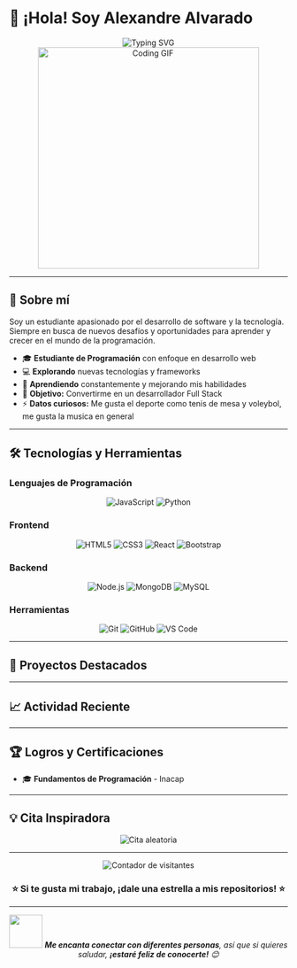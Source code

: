 # 👋 ¡Hola! Soy Alexandre Alvarado

<div align="center">
  <img src="https://readme-typing-svg.demolab.com?font=Fira+Code&size=24&pause=1000&color=667EEA&center=true&vCenter=true&width=435&lines=Estudiante+de+Programaci%C3%B3n;Desarrollador+en+Formaci%C3%B3n;Apasionado+por+la+Tecnolog%C3%ADa" alt="Typing SVG" />
</div>

<div align="center">
  <img src="https://github.com/alexandre-alvarado/alexandre-alvarado/blob/main/assets/coding.gif" width="400" alt="Coding GIF"/>
</div>

---

## 🚀 Sobre mí

Soy un estudiante apasionado por el desarrollo de software y la tecnología. Siempre en busca de nuevos desafíos y oportunidades para aprender y crecer en el mundo de la programación.

- 🎓 **Estudiante de Programación** con enfoque en desarrollo web
- 💻 **Explorando** nuevas tecnologías y frameworks
- 🌱 **Aprendiendo** constantemente y mejorando mis habilidades
- 🎯 **Objetivo:** Convertirme en un desarrollador Full Stack
- ⚡ **Datos curiosos:** Me gusta el deporte como tenis de mesa y voleybol, me gusta la musica en general

---
<!--
## 📊 Estadísticas de GitHub

<div align="center">
  <img src="https://github-readme-stats.vercel.app/api?username=alexandre-alvarado&show_icons=true&theme=radical&hide_border=true" alt="Estadísticas de GitHub"/>
</div>

<div align="center">
  <img src="https://github-readme-stats.vercel.app/api/top-langs/?username=alexandre-alvarado&layout=compact&theme=radical&hide_border=true" alt="Lenguajes más usados"/>
</div>

<div align="center">
  <img src="https://github-readme-streak-stats.herokuapp.com/?user=alexandre-alvarado&theme=radical&hide_border=true" alt="Racha de commits"/>
</div>

---
-->
## 🛠️ Tecnologías y Herramientas

### Lenguajes de Programación
<div align="center">
  <img src="https://img.shields.io/badge/JavaScript-F7DF1E?style=for-the-badge&logo=javascript&logoColor=black" alt="JavaScript"/>
  <img src="https://img.shields.io/badge/Python-3776AB?style=for-the-badge&logo=python&logoColor=white" alt="Python"/>

</div>

### Frontend
<div align="center">
  <img src="https://img.shields.io/badge/HTML5-E34F26?style=for-the-badge&logo=html5&logoColor=white" alt="HTML5"/>
  <img src="https://img.shields.io/badge/CSS3-1572B6?style=for-the-badge&logo=css3&logoColor=white" alt="CSS3"/>
  <img src="https://img.shields.io/badge/React-20232A?style=for-the-badge&logo=react&logoColor=61DAFB" alt="React"/>
  <img src="https://img.shields.io/badge/Bootstrap-563D7C?style=for-the-badge&logo=bootstrap&logoColor=white" alt="Bootstrap"/>
</div>

### Backend
<div align="center">
  <img src="https://img.shields.io/badge/Node.js-43853D?style=for-the-badge&logo=node.js&logoColor=white" alt="Node.js"/>
  <img src="https://img.shields.io/badge/MongoDB-4EA94B?style=for-the-badge&logo=mongodb&logoColor=white" alt="MongoDB"/>
  <img src="https://img.shields.io/badge/MySQL-00000F?style=for-the-badge&logo=mysql&logoColor=white" alt="MySQL"/>
</div>

### Herramientas
<div align="center">
  <img src="https://img.shields.io/badge/Git-F05032?style=for-the-badge&logo=git&logoColor=white" alt="Git"/>
  <img src="https://img.shields.io/badge/GitHub-100000?style=for-the-badge&logo=github&logoColor=white" alt="GitHub"/>
  <img src="https://img.shields.io/badge/VS%20Code-007ACC?style=for-the-badge&logo=visual-studio-code&logoColor=white" alt="VS Code"/>
</div>

---

## 🌟 Proyectos Destacados

---

## 📈 Actividad Reciente

<!--START_SECTION:activity-->
<!-- 
1. 🎯 Pushed 3 commits to alexandre-alvarado/task-manager
2. ⭐ Starred [awesome-python](https://github.com/vinta/awesome-python)
3. 🔀 Merged PR #2 in alexandre-alvarado/portfolio
4. 📝 Created new repository alexandre-alvarado/learning-react
5. 🐛 Fixed bug in alexandre-alvarado/calculator-app
<!--END_SECTION:activity-->

---

## 🏆 Logros y Certificaciones

<div align="center">

</div>

- 🎓 **Fundamentos de Programación** - Inacap

---

<!--
## 📫 Conectemos

<div align="center">
  <a href="mailto:alexandre2002alvarado@gmail.com">
    <img src="https://img.shields.io/badge/Email-D14836?style=for-the-badge&logo=gmail&logoColor=white" alt="Email"/>
  </a>
  <a href="https://linkedin.com/in/alexandre-alvarado">
    <img src="https://img.shields.io/badge/LinkedIn-0077B5?style=for-the-badge&logo=linkedin&logoColor=white" alt="LinkedIn"/>
  </a>
  <a href="https://twitter.com/alexandre_dev">
    <img src="https://img.shields.io/badge/Twitter-1DA1F2?style=for-the-badge&logo=twitter&logoColor=white" alt="Twitter"/>
  </a>
  <a href="https://instagram.com/alexandre.codes">
    <img src="https://img.shields.io/badge/Instagram-E4405F?style=for-the-badge&logo=instagram&logoColor=white" alt="Instagram"/>
  </a>
</div>

---
-->
## 💡 Cita Inspiradora

<div align="center">
  <img src="https://quotes-github-readme.vercel.app/api?type=horizontal&theme=radical" alt="Cita aleatoria"/>
</div>

---

<div align="center">
  <img src="https://komarev.com/ghpvc/?username=alexandre-alvarado&color=blueviolet&style=flat-square&label=Visitantes" alt="Contador de visitantes"/>
</div>

<div align="center">
  <h3>⭐ Si te gusta mi trabajo, ¡dale una estrella a mis repositorios! ⭐</h3>
</div>

---

<div align="center">
  <img src="https://media.giphy.com/media/LnQjpWaON8nhr21vNW/giphy.gif" width="60"> 
  <em><b>Me encanta conectar con diferentes personas</b>, así que si quieres saludar, <b>¡estaré feliz de conocerte!</b> 😊</em>
</div>
